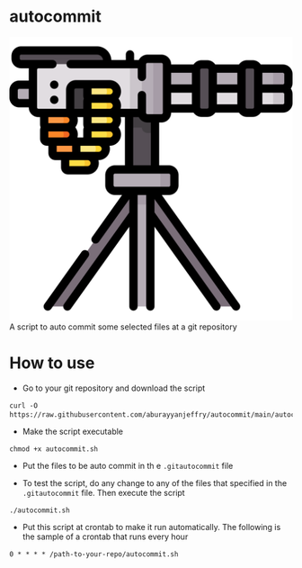# autocommit
![Alt text](img/machine-gun.png?raw=true "Title")
<br>
A script to auto commit  some selected files at a git repository

# How to use
- Go to your git repository and download the script
```
curl -O https://raw.githubusercontent.com/aburayyanjeffry/autocommit/main/autocommit.sh
```

- Make the script executable
```
chmod +x autocommit.sh
```

- Put the files to be auto commit in th e `.gitautocommit` file

- To test the script, do any change to any of the files that specified in the `.gitautocommit` file. Then execute the script
```
./autocommit.sh
```

- Put this script at crontab to make it run automatically. The following is the sample of a crontab that runs every hour
```
0 * * * * /path-to-your-repo/autocommit.sh
```
